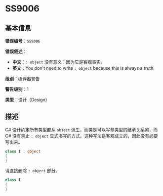 ﻿# SS9006
## 基本信息

**错误编号**：`SS9006`

**错误叙述**：

* **中文**：`: object` 没有意义：因为它是客观事实。
* **英文**：You don't need to write `: object` because this is always a truth.

**级别**：编译器警告

**警告级别**：1

**类型**：设计（Design）

## 描述

C# 设计约定所有类型都从 `object` 派生，而类是可以写基类型的继承关系的，而 C# 没有禁止 `: object` 显式书写的方式。这种写法是客观成立的，因此没有必要写出来。

```csharp
class I : object
{
}
```

请直接删除 `: object` 部分。

```csharp
class I
{
}
```